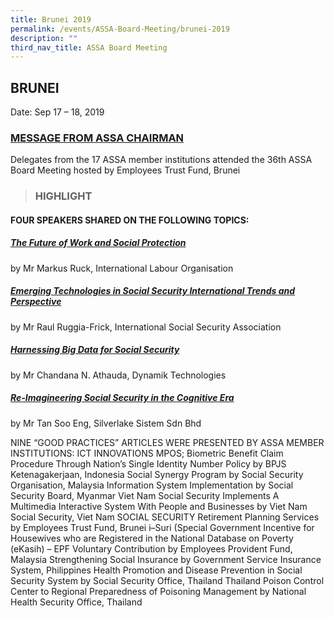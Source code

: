 ```yaml
---
title: Brunei 2019
permalink: /events/ASSA-Board-Meeting/brunei-2019
description: ""
third_nav_title: ASSA Board Meeting
---
```

## BRUNEI
Date: Sep 17 – 18, 2019

### [MESSAGE FROM ASSA CHAIRMAN](/files/ASSA%20Board%20Meeting/Brunei%202019/MESSAGE%20FROM%20ASSA%20CHAIRMAN.pdf)
Delegates from the 17 ASSA member institutions attended the 36th ASSA Board Meeting hosted by Employees Trust Fund, Brunei
> ### HIGHLIGHT

#### FOUR SPEAKERS SHARED ON THE FOLLOWING TOPICS:
##### [The Future of Work and Social Protection](/files/ASSA%20Board%20Meeting/Brunei%202019/The%20Future%20of%20Work%20and%20Social%20Protection.pdf)
by Mr Markus Ruck, International Labour Organisation

##### [Emerging Technologies in Social Security International Trends and Perspective](/files/ASSA%20Board%20Meeting/Brunei%202019/Emerging%20Technologies%20in%20Social%20Security%20International%20Trends%20and%20Perspective.pdf)
by Mr Raul Ruggia-Frick, International Social Security Association

##### [Harnessing Big Data for Social Security](/files/ASSA%20Board%20Meeting/Brunei%202019/Harnessing%20Big%20Data%20for%20Social%20Security.pdf)
by Mr Chandana N. Athauda, Dynamik Technologies

##### [Re-Imagineering Social Security in the Cognitive Era](/files/ASSA%20Board%20Meeting/Brunei%202019/Re-Imagineering%20Social%20Security%20in%20the%20Cognitive%20Era.pdf)
by Mr Tan Soo Eng, Silverlake Sistem Sdn Bhd

NINE “GOOD PRACTICES” ARTICLES WERE PRESENTED BY ASSA MEMBER INSTITUTIONS:
ICT INNOVATIONS
MPOS; Biometric Benefit Claim Procedure Through Nation’s Single Identity Number Policy by BPJS Ketenagakerjaan, Indonesia
Social Synergy Program by Social Security Organisation, Malaysia
Information System Implementation by Social Security Board, Myanmar
Viet Nam Social Security Implements A Multimedia Interactive System With People and Businesses by Viet Nam Social Security, Viet Nam
SOCIAL SECURITY
Retirement Planning Services by Employees Trust Fund, Brunei
i–Suri (Special Government Incentive for Housewives who are Registered in the National Database on Poverty (eKasih) – EPF Voluntary Contribution by Employees Provident Fund, Malaysia
Strengthening Social Insurance by Government Service Insurance System, Philippines
Health Promotion and Disease Prevention in Social Security System by Social Security Office, Thailand
Thailand Poison Control Center to Regional Preparedness of Poisoning Management by National Health Security Office, Thailand